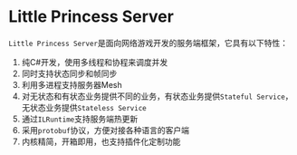 # Little Princess Server

`Little Princess Server`是面向网络游戏开发的服务端框架，它具有以下特性：

1. 纯C#开发，使用多线程和协程来调度并发
2. 同时支持状态同步和帧同步
3. 利用多进程支持服务器Mesh
4. 对无状态和有状态业务提供不同的业务，有状态业务提供`Stateful Service`，无状态业务提供`Stateless Service`
5. 通过`ILRuntime`支持服务端热更新
6. 采用`protobuf`协议，方便对接各种语言的客户端
7. 内核精简，开箱即用，也支持插件化定制功能